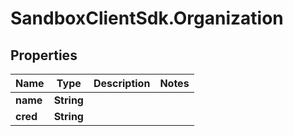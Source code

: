 # SandboxClientSdk.Organization

## Properties
Name | Type | Description | Notes
------------ | ------------- | ------------- | -------------
**name** | **String** |  | 
**cred** | **String** |  | 
